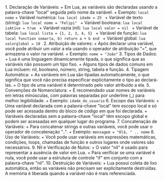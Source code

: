 <a name="variaveis"></a>1. Declaração de Variáveis:
    + Em Lua, as variáveis são declaradas usando a palavra-chave "local" seguida pelo nome da variável.
    + Exemplo: `local nome`
    + Variável numérica:
    ```lua
    local idade = 25
    ```
    + Variável de texto (string):
    ```lua
    local nome = "Felipi"
    ```
    + Variável booleana:
    ```lua
    local isAtivo = true
    ```
    + Variável vazia (nil):
    ```lua
    local valor = nil
    ```
    + Variável de tabela:
    ```lua
    local lista = {1, 2, 3, 4, 5}
    ```
    + Variável de função:
    ```lua
    local function somar(a, b)
       return a + b
    end
    ```
    + Variável global:
    ```lua
    valorglobal = 10
    ```
2. Atribuição de valores:
    + Após declarar uma variável, você pode atribuir um valor a ela usando o operador de atribuição "=", que armazena o valor na variável.
    + Exemplo: `nome = "João"`
3. Tipos de Dados:
    + Lua é uma linguagem dinamicamente tipada, o que significa que as variáveis não possuem um tipo fixo.
    + Alguns tipos de dados comuns em Lua incluem: nil, booleano, número, string, tabela e função.
4. Tipagem Automática:
    + As variáveis em Lua são tipadas automaticamente, o que significa que você não precisa especificar explicitamente o tipo ao declará-las.
    + O tipo de uma variável é determinado pelo valor atribuído a ela.
5. Convenções de Nomenclatura:
    + É recomendado usar nomes de variáveis em letras minúsculas, com palavras separadas por underline (_) para melhor legibilidade.
    + Exemplo: `idade_do_usuario`
6. Escopo das Variáveis:
    + Uma variável declarada com a palavra-chave "local" tem escopo local e só pode ser acessada dentro do bloco de código em que foi declarada.
    + Variáveis declaradas sem a palavra-chave "local" têm escopo global e podem ser acessadas em qualquer lugar do programa.
7. Concatenação de Variáveis:
    + Para concatenar strings e outras variáveis, você pode usar o operador de concatenação "..".
    + Exemplo: `mensagem = "Olá, " .. nome`
8. Uso de Variáveis:
    + Você pode usar variáveis em expressões matemáticas, condições, loops, chamadas de função e outros lugares onde valores são necessários.
9. Nil e Verificação de Nulos:
    + O valor "nil" é usado para representar a ausência de valor em Lua.
    + Para verificar se uma variável é nula, você pode usar a estrutura de controle "if" em conjunto com a palavra-chave "nil".
10. Destruição de Variáveis:
    + Lua possui coleta de lixo automática, então as variáveis não precisam ser explicitamente destruídas. A memória é liberada quando a variável não é mais referenciada.
